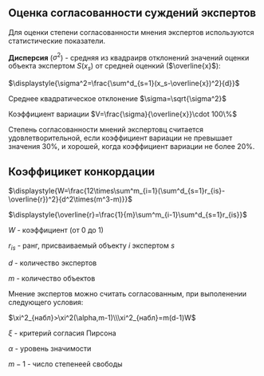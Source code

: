 ## Оценка согласованности суждений экспертов

Для оценки степени согласованности мнения экспертов используются статистические показатели.

**Дисперсия** ($\sigma^2$) - средняя из квадраирв отклонений значений оценки объекта экспертом $S(x_s)$ от средней оценкий ($\overline{x}$):

$\displaystyle{\sigma^2=\frac{\sum^d_{s=1}(x_s-\overline{x})^2}{d}}$

Среднее квадратическое отклонение $\sigma=\sqrt{\sigma^2}$

Коэффициент вариации $V=\frac{\sigma}{\overline{x}}\cdot 100\%$

Степень согласованности мнений экспертовц считается удовлетворительной, если коэффициент вариации не превышает значения $30\%$, и хорошей, когда коэффициент вариации не более $20\%$.

## Коэффицикет конкордации

$\displaystyle{W=\frac{12\times\sum^m_{i=1}(\sum^d_{s=1}r_{is}-\overline{r})^2}{d^2\times(m^3-m)}}$

$\displaystyle{\overline{r}=\frac{1}{m}\sum^m_{i-1}\sum^d_{s=1}r_{is}}$

$W$ - коэффициент (от $0$ до $1$)

$r_{is}$ - ранг, присваиваемый объекту $i$ экспертом $s$

$d$ - количество экспертов

$m$ - количество объектов

Мнение экспертов можно считать согласованным, при выполенении следующего условия:

$\xi^2_{набл}>\xi^2(\alpha,m-1)\\\xi^2_{набл}=m(d-1)W$

$\xi$ - критерий согласия Пирсона

$\alpha$ - уровень значимости

$m-1$ - число степенеей свободы